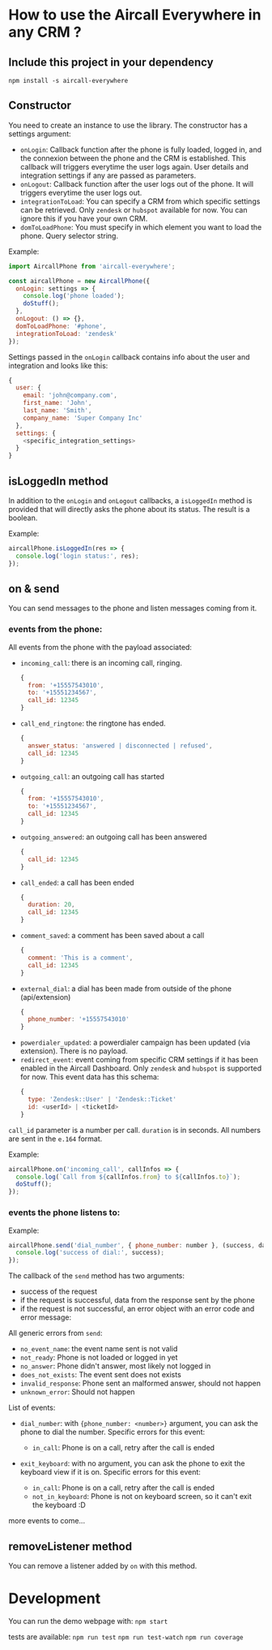 # How to use the Aircall Everywhere in any CRM ?

## Include this project in your dependency

`npm install -s aircall-everywhere`

## Constructor

You need to create an instance to use the library. The constructor has a settings argument:

- `onLogin`: Callback function after the phone is fully loaded, logged in, and the connexion between the phone and the CRM is established. This callback will triggers everytime the user logs again. User details and integration settings if any are passed as parameters.
- `onLogout`: Callback function after the user logs out of the phone. It will triggers everytime the user logs out.
- `integrationToLoad`: You can specify a CRM from which specific settings can be retrieved. Only `zendesk` or `hubspot` available for now. You can ignore this if you have your own CRM.
- `domToLoadPhone`: You must specify in which element you want to load the phone. Query selector string.

Example:

```javascript
import AircallPhone from 'aircall-everywhere';

const aircallPhone = new AircallPhone({
  onLogin: settings => {
    console.log('phone loaded');
    doStuff();
  },
  onLogout: () => {},
  domToLoadPhone: '#phone',
  integrationToLoad: 'zendesk'
});
```

Settings passed in the `onLogin` callback contains info about the user and integration and looks like this:

```javascript
{
  user: {
    email: 'john@company.com',
    first_name: 'John',
    last_name: 'Smith',
    company_name: 'Super Company Inc'
  },
  settings: {
    <specific_integration_settings>
  }
}
```

## isLoggedIn method

In addition to the `onLogin` and `onLogout` callbacks, a `isLoggedIn` method is provided that will directly asks the phone about its status. The result is a boolean.

Example:

```javascript
aircallPhone.isLoggedIn(res => {
  console.log('login status:', res);
});
```

## on & send

You can send messages to the phone and listen messages coming from it.

### events from the phone:

All events from the phone with the payload associated:

- `incoming_call`: there is an incoming call, ringing.
  ```javascript
  {
    from: '+15557543010',
    to: '+15551234567',
    call_id: 12345
  }
  ```
- `call_end_ringtone`: the ringtone has ended.
  ```javascript
  {
    answer_status: 'answered | disconnected | refused',
    call_id: 12345
  }
  ```
- `outgoing_call`: an outgoing call has started
  ```javascript
  {
    from: '+15557543010',
    to: '+15551234567',
    call_id: 12345
  }
  ```
- `outgoing_answered`: an outgoing call has been answered
  ```javascript
  {
    call_id: 12345
  }
  ```
- `call_ended`: a call has been ended
  ```javascript
  {
    duration: 20,
    call_id: 12345
  }
  ```
- `comment_saved`: a comment has been saved about a call
  ```javascript
  {
    comment: 'This is a comment',
    call_id: 12345
  }
  ```
- `external_dial`: a dial has been made from outside of the phone (api/extension)
  ```javascript
  {
    phone_number: '+15557543010'
  }
  ```
- `powerdialer_updated`: a powerdialer campaign has been updated (via extension). There is no payload.
- `redirect_event`: event coming from specific CRM settings if it has been enabled in the Aircall Dashboard. Only `zendesk` and `hubspot` is supported for now. This event data has this schema:
  ```javascript
  {
    type: 'Zendesk::User' | 'Zendesk::Ticket'
    id: <userId> | <ticketId>
  }
  ```

`call_id` parameter is a number per call.
`duration` is in seconds.
All numbers are sent in the `e.164` format.

Example:

```javascript
aircallPhone.on('incoming_call', callInfos => {
  console.log(`Call from ${callInfos.from} to ${callInfos.to}`);
  doStuff();
});
```

### events the phone listens to:

Example:

```javascript
aircallPhone.send('dial_number', { phone_number: number }, (success, data) => {
  console.log('success of dial:', success);
});
```

The callback of the `send` method has two arguments:

- success of the request
- if the request is successful, data from the response sent by the phone
- if the request is not successful, an error object with an error code and error message:

All generic errors from `send`:

- `no_event_name`: the event name sent is not valid
- `not_ready`: Phone is not loaded or logged in yet
- `no_answer`: Phone didn't answer, most likely not logged in
- `does_not_exists`: The event sent does not exists
- `invalid_response`: Phone sent an malformed answer, should not happen
- `unknown_error`: Should not happen

List of events:

- `dial_number`: with `{phone_number: <number>}` argument, you can ask the phone to dial the number.
  Specific errors for this event:

  - `in_call`: Phone is on a call, retry after the call is ended

- `exit_keyboard`: with no argument, you can ask the phone to exit the keyboard view if it is on.
  Specific errors for this event:
  - `in_call`: Phone is on a call, retry after the call is ended
  - `not_in_keyboard`: Phone is not on keyboard screen, so it can't exit the keyboard :D

more events to come...

## removeListener method

You can remove a listener added by `on` with this method.

# Development

You can run the demo webpage with:
`npm start`

tests are available:
`npm run test`
`npm run test-watch`
`npm run coverage`
